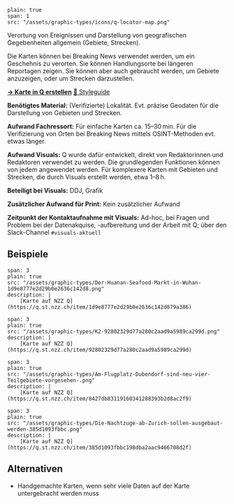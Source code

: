 
```image
plain: true
span: 1
src: "/assets/graphic-types/icons/q-locator-map.png"
```

Verortung von Ereignissen und Darstellung von geografischen Gegebenheiten allgemein (Gebiete, Strecken).

Die Karten können bei Breaking News verwendet werden, um ein Geschehnis zu verorten. Sie können Handlungsorte bei längeren Reportagen zeigen. Sie können aber auch gebraucht werden, um Gebiete anzuzeigen, oder um Strecken darzustellen.

[**→ Karte in Q erstellen**](https://q.st.nzz.ch/editor/locator_map)
[📖 Styleguide](/pointer-maps)

**Benötigtes Material:**  (Verifizierte) Lokalität. Evt. präzise Geodaten für die Darstellung von Gebieten und Strecken.

**Aufwand Fachressort:** Für einfache Karten ca. 15–30 min. Für die Verifizierung von Orten bei Breaking News mittels OSINT-Methoden evt. etwas länger.

**Aufwand Visuals:** Q wurde dafür entwickelt, direkt von Redaktorinnen und Redaktoren verwendet zu werden. Die grundlegenden Funktionen können von jedem angewendet werden. 
Für komplexere Karten mit Gebieten und Strecken, die durch Visuals erstellt werden, etwa 1–8 h.

**Beteiligt bei Visuals:** DDJ, Grafik

**Zusätzlicher Aufwand für Print:** Kein zusätzlicher Aufwand

**Zeitpunkt der Kontaktaufnahme mit Visuals:** Ad-hoc, bei Fragen und Problem bei der Datenakquise, -aufbereitung und der Arbeit mit Q; über den Slack-Channel `#visuals-aktuell`

## Beispiele
```image
span: 3
plain: true
src: "/assets/graphic-types/Der-Huanan-Seafood-Markt-in-Wuhan-1d9e8777e2d29b0e2636c142d8.png"
description: |
	[Karte auf NZZ Q](https://q.st.nzz.ch/item/1d9e8777e2d29b0e2636c142d879a386)
```

```image
span: 3
plain: true
src: "/assets/graphic-types/K2-92802329d77a280c2aad9a5989ca299d.png"
description: |
	[Karte auf NZZ Q](https://q.st.nzz.ch/item/92802329d77a280c2aad9a5989ca299d)
```

```image
span: 3
plain: true
src: "/assets/graphic-types/Am-Flugplatz-Dubendorf-sind-neu-vier-Teilgebiete-vorgesehen-.png"
description: |
	[Karte auf NZZ Q](https://q.st.nzz.ch/item/8427db83119160341288393b2d8ac2f9)
```

```image
span: 3
plain: true
src: "/assets/graphic-types/Die-Nachtzuge-ab-Zurich-sollen-ausgebaut-werden-385d1093fbbc.png"
description: |
	[Karte auf NZZ Q](https://q.st.nzz.ch/item/385d1093fbbc198dba2aac9466708d2f)
```

## Alternativen
- Handgemachte Karten, wenn sehr viele Daten auf der Karte untergebracht werden muss